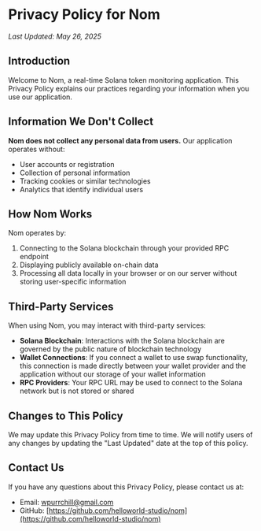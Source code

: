# Privacy Policy for Nom

*Last Updated: May 26, 2025*

## Introduction

Welcome to Nom, a real-time Solana token monitoring application. This Privacy Policy explains our practices regarding your information when you use our application.

## Information We Don't Collect

**Nom does not collect any personal data from users.** Our application operates without:

- User accounts or registration
- Collection of personal information
- Tracking cookies or similar technologies
- Analytics that identify individual users

## How Nom Works

Nom operates by:

1. Connecting to the Solana blockchain through your provided RPC endpoint
2. Displaying publicly available on-chain data
3. Processing all data locally in your browser or on our server without storing user-specific information

## Third-Party Services

When using Nom, you may interact with third-party services:

- **Solana Blockchain**: Interactions with the Solana blockchain are governed by the public nature of blockchain technology
- **Wallet Connections**: If you connect a wallet to use swap functionality, this connection is made directly between your wallet provider and the application without our storage of your wallet information
- **RPC Providers**: Your RPC URL may be used to connect to the Solana network but is not stored or shared

## Changes to This Policy

We may update this Privacy Policy from time to time. We will notify users of any changes by updating the "Last Updated" date at the top of this policy.

## Contact Us

If you have any questions about this Privacy Policy, please contact us at:

- Email: [wpurrchill@gmail.com](mailto:wpurrchill@gmail.com)
- GitHub: [https://github.com/helloworld-studio/nom](https://github.com/helloworld-studio/nom)
